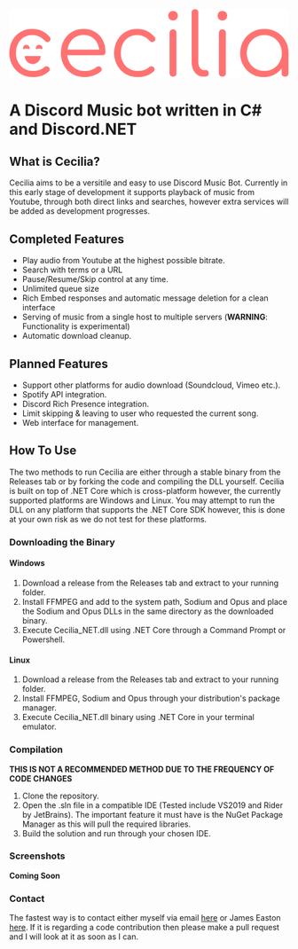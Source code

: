 ![Image of Splash Art](https://github.com/MGrime/Cecilia/blob/master/Images/Small%20Brand%20With%20Smile.png)
# A Discord Music bot written in C# and Discord.NET

## What is Cecilia?

Cecilia aims to be a versitile and easy to use Discord Music Bot. Currently in this early stage of development it supports playback of music from Youtube, through both direct links and searches, however extra services will be added as development progresses.

## Completed Features

* Play audio from Youtube at the highest possible bitrate.
* Search with terms or a URL
* Pause/Resume/Skip control at any time.
* Unlimited queue size
* Rich Embed responses and automatic message deletion for a clean interface
* Serving of music from a single host to multiple servers (**WARNING**: Functionality is experimental)
* Automatic download cleanup.

## Planned Features

* Support other platforms for audio download (Soundcloud, Vimeo etc.).
* Spotify API integration.
* Discord Rich Presence integration.
* Limit skipping & leaving to user who requested the current song.
* Web interface for management.

## How To Use

The two methods to run Cecilia are either through a stable binary from the Releases tab or by forking the code and compiling the DLL yourself.
Cecilia is built on top of .NET Core which is cross-platform however, the currently supported platforms are Windows and Linux. You may attempt to run the DLL on any platform that supports the .NET Core SDK however, this is done at your own risk as we do not test for these platforms.

### Downloading the Binary

#### Windows

1. Download a release from the Releases tab and extract to your running folder.
2. Install FFMPEG and add to the system path, Sodium and Opus and place the Sodium and Opus DLLs in the same directory as the downloaded binary.
3. Execute Cecilia_NET.dll using .NET Core through a Command Prompt or Powershell.

#### Linux

1. Download a release from the Releases tab and extract to your running folder.
2. Install FFMPEG, Sodium and Opus through your distribution's package manager.
3. Execute Cecilia_NET.dll binary using .NET Core in your terminal emulator.

### Compilation

**THIS IS NOT A RECOMMENDED METHOD DUE TO THE FREQUENCY OF CODE CHANGES** 

1. Clone the repository.
2. Open the .sln file in a compatible IDE (Tested include VS2019 and Rider by JetBrains). The important feature it must have is the NuGet Package Manager as this will pull the required libraries.
3. Build the solution and run through your chosen IDE.

### Screenshots

**Coming Soon**

### Contact

The fastest way is to contact either myself via email [here](mailto:MGrime1@uclan.ac.uk) or James Easton [here](https://www.jameseaston.co.uk/#contact). If it is regarding a code contribution then please make a pull request and I will look at it as soon as I can.

